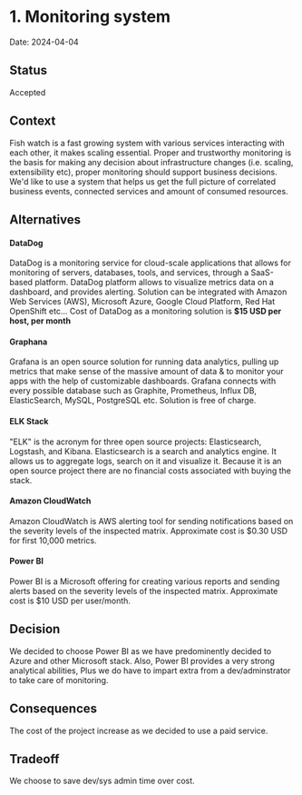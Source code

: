 # 1. Monitoring system

Date: 2024-04-04

## Status

Accepted

## Context
Fish watch is a fast growing system with various services interacting with each other, it makes scaling essential. 
Proper and trustworthy monitoring is the basis for making any decision about infrastructure changes (i.e. scaling, extensibility etc), proper monitoring should support business decisions.
We'd like to use a system that helps us get the full picture of correlated business events, connected services and amount of consumed resources.

## Alternatives

#### DataDog

DataDog is a monitoring service for cloud-scale applications that allows for monitoring of servers, databases, tools, and services, through a SaaS-based platform.
DataDog platform allows to visualize metrics data on a dashboard, and provides alerting. Solution can be integrated with Amazon Web Services (AWS), Microsoft Azure, Google Cloud Platform, Red Hat OpenShift etc… Cost of DataDog as a monitoring solution is **$15 USD per host, per month**

#### Graphana

Grafana is an open source solution for running data analytics, pulling up metrics that make sense of the massive amount of data & to monitor your apps with the help of customizable dashboards. Grafana connects with every possible database such as Graphite, Prometheus, Influx DB, ElasticSearch, MySQL, PostgreSQL etc. Solution is free of charge.

#### ELK Stack

"ELK" is the acronym for three open source projects: Elasticsearch, Logstash, and Kibana. Elasticsearch is a search and analytics engine. It allows us to aggregate logs, search on it and visualize it. Because it is an open source project there are no financial costs associated with buying the stack.

#### Amazon CloudWatch

Amazon CloudWatch is AWS alerting tool for sending notifications based on the severity levels of the inspected matrix. Approximate cost is $0.30 USD for first 10,000 metrics.

#### Power BI

Power BI is a Microsoft offering for creating various reports and sending alerts based on the severity levels of the inspected matrix. Approximate cost is $10 USD per user/month.

## Decision

We decided to choose Power BI as we have predominently decided to Azure and other Microsoft stack. Also, Power BI provides a very strong analytical abilities, Plus we do have to impart extra from a dev/adminstrator to take care of monitoring.

## Consequences
The cost of the project increase as we decided to use a paid service.

## Tradeoff
We choose to save dev/sys admin time over cost.
